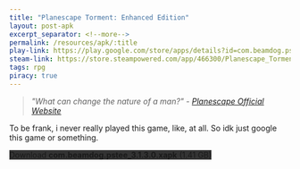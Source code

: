 ```yaml
---
title: "Planescape Torment: Enhanced Edition"
layout: post-apk
excerpt_separator: <!--more-->
permalink: /resources/apk/:title
play-link: https://play.google.com/store/apps/details?id=com.beamdog.pstee
steam-link: https://store.steampowered.com/app/466300/Planescape_Torment_Enhanced_Edition/
tags: rpg
piracy: true
---
```


> _"What can change the nature of a man?" - <a href="https://planescape.com/" target="_blank">Planescape Official Website</a>_

To be frank, i never really played this game, like, at all. So idk just google this game or something.

<div class="text-center">
    <a class="btn btn-dark btn-block w-100" onclick='apk("com.beamdog.pstee_3.1.3.0.xapk")' style="text-decoration: none; background-color: #333;"> Download <b>com.beamdog.pstee_3.1.3.0.xapk</b> (1.41 GB)</a>
</div>
